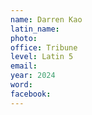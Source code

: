 ```yaml
---
name: Darren Kao
latin_name: 
photo: 
office: Tribune
level: Latin 5
email: 
year: 2024
word: 
facebook: 
---
```


